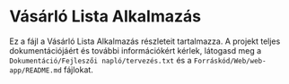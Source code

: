 # Vásárló Lista Alkalmazás

Ez a fájl a Vásárló Lista Alkalmazás részleteit tartalmazza. A projekt teljes dokumentációjáért és további információkért kérlek, látogasd meg a ```Dokumentáció/Fejleszői napló/tervezés.txt``` és a ```Forráskód/Web/web-app/README.md``` fájlokat.